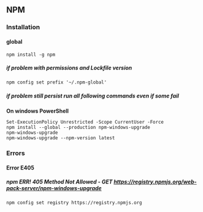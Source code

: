 ## NPM
### Installation

#### global<br>
```
npm install -g npm
```

##### if problem with permissions and Lockfile version
```
npm config set prefix '~/.npm-global'
```

##### if problem still persist run all following commands even if some fail
<strong>On windows PowerShell</strong><br>
```
Set-ExecutionPolicy Unrestricted -Scope CurrentUser -Force
npm install --global --production npm-windows-upgrade
npm-windows-upgrade
npm-windows-upgrade --npm-version latest
```

### Errors
#### Error E405
##### npm ERR! 405 Method Not Allowed - GET https://registry.npmjs.org/web-pack-server/npm-windows-upgrade<br>
```
npm config set registry https://registry.npmjs.org
```
